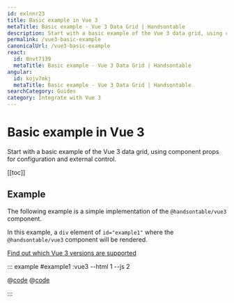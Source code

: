 ```yaml
---
id: exlnnr23
title: Basic example in Vue 3
metaTitle: Basic example - Vue 3 Data Grid | Handsontable
description: Start with a basic example of the Vue 3 data grid, using component props for configuration and external control.
permalink: /vue3-basic-example
canonicalUrl: /vue3-basic-example
react:
  id: 8nvt7139
  metaTitle: Basic example - Vue 3 Data Grid | Handsontable
angular:
  id: kojv7mkj
  metaTitle: Basic example - Vue 3 Data Grid | Handsontable
searchCategory: Guides
category: Integrate with Vue 3
---
```


# Basic example in Vue 3

Start with a basic example of the Vue 3 data grid, using component props for configuration and external control.

[[toc]]

## Example

The following example is a simple implementation of the `@handsontable/vue3` component.

In this example, a `div` element of `id="example1"` where the `@handsontable/vue3` component will be rendered.

[Find out which Vue 3 versions are supported](@/guides/integrate-with-vue3/vue3-installation/vue3-installation.md#vue-3-version-support)

::: example #example1 :vue3 --html 1 --js 2

@[code](@/content/guides/integrate-with-vue3/vue3-simple-example/vue/example1.html)
@[code](@/content/guides/integrate-with-vue3/vue3-simple-example/vue/example1.js)

:::
